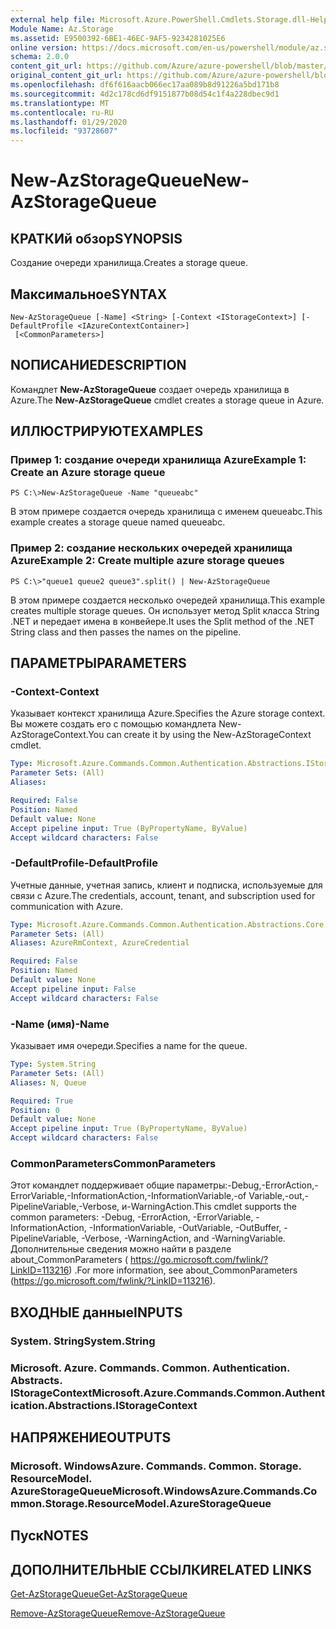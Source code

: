 ```yaml
---
external help file: Microsoft.Azure.PowerShell.Cmdlets.Storage.dll-Help.xml
Module Name: Az.Storage
ms.assetid: E9500392-6BE1-46EC-9AF5-9234281025E6
online version: https://docs.microsoft.com/en-us/powershell/module/az.storage/new-azstoragequeue
schema: 2.0.0
content_git_url: https://github.com/Azure/azure-powershell/blob/master/src/Storage/Storage.Management/help/New-AzStorageQueue.md
original_content_git_url: https://github.com/Azure/azure-powershell/blob/master/src/Storage/Storage.Management/help/New-AzStorageQueue.md
ms.openlocfilehash: df6f616aacb066ec17aa089b8d91226a5bd171b8
ms.sourcegitcommit: 4d2c178cd6df9151877b08d54c1f4a228dbec9d1
ms.translationtype: MT
ms.contentlocale: ru-RU
ms.lasthandoff: 01/29/2020
ms.locfileid: "93728607"
---
```

# <span data-ttu-id="398f9-101">New-AzStorageQueue</span><span class="sxs-lookup"><span data-stu-id="398f9-101">New-AzStorageQueue</span></span>

## <span data-ttu-id="398f9-102">КРАТКИй обзор</span><span class="sxs-lookup"><span data-stu-id="398f9-102">SYNOPSIS</span></span>
<span data-ttu-id="398f9-103">Создание очереди хранилища.</span><span class="sxs-lookup"><span data-stu-id="398f9-103">Creates a storage queue.</span></span>

## <span data-ttu-id="398f9-104">Максимальное</span><span class="sxs-lookup"><span data-stu-id="398f9-104">SYNTAX</span></span>

```
New-AzStorageQueue [-Name] <String> [-Context <IStorageContext>] [-DefaultProfile <IAzureContextContainer>]
 [<CommonParameters>]
```

## <span data-ttu-id="398f9-105">NОПИСАНИЕ</span><span class="sxs-lookup"><span data-stu-id="398f9-105">DESCRIPTION</span></span>
<span data-ttu-id="398f9-106">Командлет **New-AzStorageQueue** создает очередь хранилища в Azure.</span><span class="sxs-lookup"><span data-stu-id="398f9-106">The **New-AzStorageQueue** cmdlet creates a storage queue in Azure.</span></span>

## <span data-ttu-id="398f9-107">ИЛЛЮСТРИРУЮТ</span><span class="sxs-lookup"><span data-stu-id="398f9-107">EXAMPLES</span></span>

### <span data-ttu-id="398f9-108">Пример 1: создание очереди хранилища Azure</span><span class="sxs-lookup"><span data-stu-id="398f9-108">Example 1: Create an Azure storage queue</span></span>
```
PS C:\>New-AzStorageQueue -Name "queueabc"
```

<span data-ttu-id="398f9-109">В этом примере создается очередь хранилища с именем queueabc.</span><span class="sxs-lookup"><span data-stu-id="398f9-109">This example creates a storage queue named queueabc.</span></span>

### <span data-ttu-id="398f9-110">Пример 2: создание нескольких очередей хранилища Azure</span><span class="sxs-lookup"><span data-stu-id="398f9-110">Example 2: Create multiple azure storage queues</span></span>
```
PS C:\>"queue1 queue2 queue3".split() | New-AzStorageQueue
```

<span data-ttu-id="398f9-111">В этом примере создается несколько очередей хранилища.</span><span class="sxs-lookup"><span data-stu-id="398f9-111">This example creates multiple storage queues.</span></span>
<span data-ttu-id="398f9-112">Он использует метод Split класса String .NET и передает имена в конвейере.</span><span class="sxs-lookup"><span data-stu-id="398f9-112">It uses the Split method of the .NET String class and then passes the names on the pipeline.</span></span>

## <span data-ttu-id="398f9-113">ПАРАМЕТРЫ</span><span class="sxs-lookup"><span data-stu-id="398f9-113">PARAMETERS</span></span>

### <span data-ttu-id="398f9-114">-Context</span><span class="sxs-lookup"><span data-stu-id="398f9-114">-Context</span></span>
<span data-ttu-id="398f9-115">Указывает контекст хранилища Azure.</span><span class="sxs-lookup"><span data-stu-id="398f9-115">Specifies the Azure storage context.</span></span>
<span data-ttu-id="398f9-116">Вы можете создать его с помощью командлета New-AzStorageContext.</span><span class="sxs-lookup"><span data-stu-id="398f9-116">You can create it by using the New-AzStorageContext cmdlet.</span></span>

```yaml
Type: Microsoft.Azure.Commands.Common.Authentication.Abstractions.IStorageContext
Parameter Sets: (All)
Aliases:

Required: False
Position: Named
Default value: None
Accept pipeline input: True (ByPropertyName, ByValue)
Accept wildcard characters: False
```

### <span data-ttu-id="398f9-117">-DefaultProfile</span><span class="sxs-lookup"><span data-stu-id="398f9-117">-DefaultProfile</span></span>
<span data-ttu-id="398f9-118">Учетные данные, учетная запись, клиент и подписка, используемые для связи с Azure.</span><span class="sxs-lookup"><span data-stu-id="398f9-118">The credentials, account, tenant, and subscription used for communication with Azure.</span></span>

```yaml
Type: Microsoft.Azure.Commands.Common.Authentication.Abstractions.Core.IAzureContextContainer
Parameter Sets: (All)
Aliases: AzureRmContext, AzureCredential

Required: False
Position: Named
Default value: None
Accept pipeline input: False
Accept wildcard characters: False
```

### <span data-ttu-id="398f9-119">-Name (имя)</span><span class="sxs-lookup"><span data-stu-id="398f9-119">-Name</span></span>
<span data-ttu-id="398f9-120">Указывает имя очереди.</span><span class="sxs-lookup"><span data-stu-id="398f9-120">Specifies a name for the queue.</span></span>

```yaml
Type: System.String
Parameter Sets: (All)
Aliases: N, Queue

Required: True
Position: 0
Default value: None
Accept pipeline input: True (ByPropertyName, ByValue)
Accept wildcard characters: False
```

### <span data-ttu-id="398f9-121">CommonParameters</span><span class="sxs-lookup"><span data-stu-id="398f9-121">CommonParameters</span></span>
<span data-ttu-id="398f9-122">Этот командлет поддерживает общие параметры:-Debug,-ErrorAction,-ErrorVariable,-InformationAction,-InformationVariable,-of Variable,-out,-PipelineVariable,-Verbose, и-WarningAction.</span><span class="sxs-lookup"><span data-stu-id="398f9-122">This cmdlet supports the common parameters: -Debug, -ErrorAction, -ErrorVariable, -InformationAction, -InformationVariable, -OutVariable, -OutBuffer, -PipelineVariable, -Verbose, -WarningAction, and -WarningVariable.</span></span> <span data-ttu-id="398f9-123">Дополнительные сведения можно найти в разделе about_CommonParameters ( https://go.microsoft.com/fwlink/?LinkID=113216) .</span><span class="sxs-lookup"><span data-stu-id="398f9-123">For more information, see about_CommonParameters (https://go.microsoft.com/fwlink/?LinkID=113216).</span></span>

## <span data-ttu-id="398f9-124">ВХОДНЫЕ данные</span><span class="sxs-lookup"><span data-stu-id="398f9-124">INPUTS</span></span>

### <span data-ttu-id="398f9-125">System. String</span><span class="sxs-lookup"><span data-stu-id="398f9-125">System.String</span></span>

### <span data-ttu-id="398f9-126">Microsoft. Azure. Commands. Common. Authentication. Abstracts. IStorageContext</span><span class="sxs-lookup"><span data-stu-id="398f9-126">Microsoft.Azure.Commands.Common.Authentication.Abstractions.IStorageContext</span></span>

## <span data-ttu-id="398f9-127">НАПРЯЖЕНИЕ</span><span class="sxs-lookup"><span data-stu-id="398f9-127">OUTPUTS</span></span>

### <span data-ttu-id="398f9-128">Microsoft. WindowsAzure. Commands. Common. Storage. ResourceModel. AzureStorageQueue</span><span class="sxs-lookup"><span data-stu-id="398f9-128">Microsoft.WindowsAzure.Commands.Common.Storage.ResourceModel.AzureStorageQueue</span></span>

## <span data-ttu-id="398f9-129">Пуск</span><span class="sxs-lookup"><span data-stu-id="398f9-129">NOTES</span></span>

## <span data-ttu-id="398f9-130">ДОПОЛНИТЕЛЬНЫЕ ССЫЛКИ</span><span class="sxs-lookup"><span data-stu-id="398f9-130">RELATED LINKS</span></span>

[<span data-ttu-id="398f9-131">Get-AzStorageQueue</span><span class="sxs-lookup"><span data-stu-id="398f9-131">Get-AzStorageQueue</span></span>](./Get-AzStorageQueue.md)

[<span data-ttu-id="398f9-132">Remove-AzStorageQueue</span><span class="sxs-lookup"><span data-stu-id="398f9-132">Remove-AzStorageQueue</span></span>](./Remove-AzStorageQueue.md)


